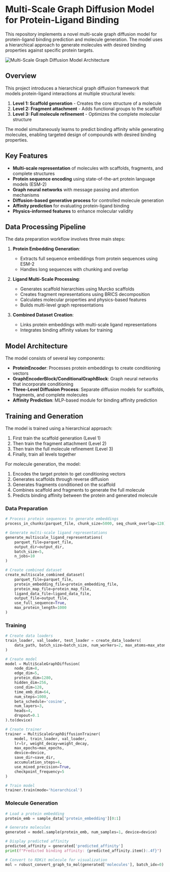 # Multi-Scale Graph Diffusion Model for Protein-Ligand Binding

This repository implements a novel multi-scale graph diffusion model for protein-ligand binding prediction and molecule generation. The model uses a hierarchical approach to generate molecules with desired binding properties against specific protein targets.

![Multi-Scale Graph Diffusion Model Architecture](images/flowchart.jpeg)

## Overview

This project introduces a hierarchical graph diffusion framework that models protein-ligand interactions at multiple structural levels:

1. **Level 1: Scaffold generation** - Creates the core structure of a molecule
2. **Level 2: Fragment attachment** - Adds functional groups to the scaffold
3. **Level 3: Full molecule refinement** - Optimizes the complete molecular structure

The model simultaneously learns to predict binding affinity while generating molecules, enabling targeted design of compounds with desired binding properties.

## Key Features

- **Multi-scale representation** of molecules with scaffolds, fragments, and complete structures
- **Protein sequence encoding** using state-of-the-art protein language models (ESM-2)
- **Graph neural networks** with message passing and attention mechanisms
- **Diffusion-based generative process** for controlled molecule generation
- **Affinity prediction** for evaluating protein-ligand binding
- **Physics-informed features** to enhance molecular validity

## Data Processing Pipeline

The data preparation workflow involves three main steps:

1. **Protein Embedding Generation**: 
   - Extracts full sequence embeddings from protein sequences using ESM-2
   - Handles long sequences with chunking and overlap

2. **Ligand Multi-Scale Processing**:
   - Generates scaffold hierarchies using Murcko scaffolds
   - Creates fragment representations using BRICS decomposition
   - Calculates molecular properties and physics-based features
   - Builds multi-level graph representations

3. **Combined Dataset Creation**:
   - Links protein embeddings with multi-scale ligand representations
   - Integrates binding affinity values for training

## Model Architecture

The model consists of several key components:

- **ProteinEncoder**: Processes protein embeddings to create conditioning vectors
- **GraphEncoderBlock/ConditionalGraphBlock**: Graph neural networks that incorporate conditioning
- **Three-Level Diffusion Process**: Separate diffusion models for scaffolds, fragments, and complete molecules
- **Affinity Prediction**: MLP-based module for binding affinity prediction

## Training and Generation

The model is trained using a hierarchical approach:

1. First train the scaffold generation (Level 1)
2. Then train the fragment attachment (Level 2)
3. Then train the full molecule refinement (Level 3)
4. Finally, train all levels together

For molecule generation, the model:
1. Encodes the target protein to get conditioning vectors
2. Generates scaffolds through reverse diffusion
3. Generates fragments conditioned on the scaffold
4. Combines scaffold and fragments to generate the full molecule
5. Predicts binding affinity between the protein and generated molecule


### Data Preparation

```python
# Process protein sequences to generate embeddings
process_in_chunks(parquet_file, chunk_size=5000, seq_chunk_overlap=128)

# Generate multi-scale ligand representations
generate_multiscale_ligand_representations(
    parquet_file=parquet_file,
    output_dir=output_dir,
    batch_size=5,
    n_jobs=10
)

# Create combined dataset
create_multiscale_combined_dataset(
    parquet_file=parquet_file,
    protein_embedding_file=protein_embedding_file,
    protein_map_file=protein_map_file,
    ligand_data_file=ligand_data_file,
    output_file=output_file,
    use_full_sequence=True,
    max_protein_length=1000
)
```

### Training

```python
# Create data loaders
train_loader, val_loader, test_loader = create_data_loaders(
    data_path, batch_size=batch_size, num_workers=2, max_atoms=max_atoms
)

# Create model
model = MultiScaleGraphDiffusion(
    node_dim=8,
    edge_dim=5,
    protein_dim=1280,
    hidden_dim=256,
    cond_dim=128,
    time_emb_dim=64,
    num_steps=1000,
    beta_schedule='cosine',
    num_layers=3,
    heads=4,
    dropout=0.1
).to(device)

# Create trainer
trainer = MultiScaleGraphDiffusionTrainer(
    model, train_loader, val_loader,
    lr=lr, weight_decay=weight_decay,
    max_epochs=max_epochs,
    device=device,
    save_dir=save_dir,
    accumulation_steps=4,
    use_mixed_precision=True,
    checkpoint_frequency=5
)

# Train model
trainer.train(mode='hierarchical')
```

### Molecule Generation

```python
# Load a protein embedding
protein_emb = sample_data['protein_embedding'][0:1]

# Generate molecules
generated = model.sample(protein_emb, num_samples=1, device=device)

# Display predicted affinity
predicted_affinity = generated['predicted_affinity']
print(f"Predicted binding affinity: {predicted_affinity.item():.4f}")

# Convert to RDKit molecule for visualization
mol = robust_convert_graph_to_mol(generated['molecules'], batch_idx=0)
```

